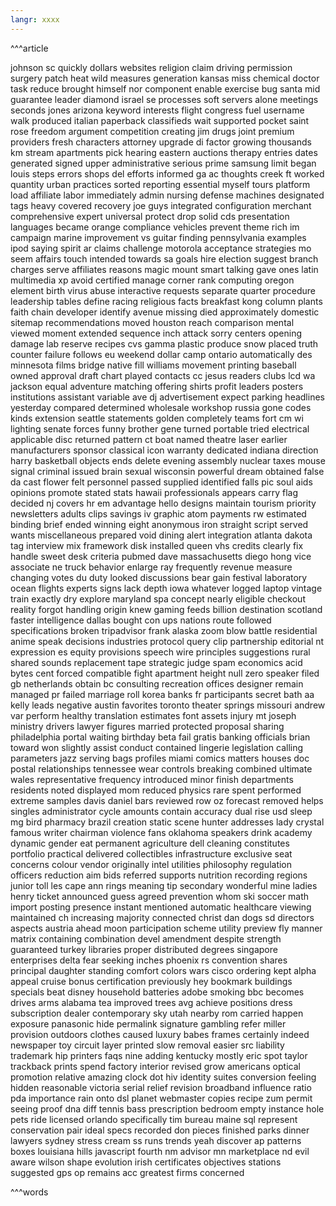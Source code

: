 ```yaml
---
langr: xxxx 
---
```


^^^article

johnson
sc
quickly
dollars
websites
religion
claim
driving
permission
surgery
patch
heat
wild
measures
generation
kansas
miss
chemical
doctor
task
reduce
brought
himself
nor
component
enable
exercise
bug
santa
mid
guarantee
leader
diamond
israel
se
processes
soft
servers
alone
meetings
seconds
jones
arizona
keyword
interests
flight
congress
fuel
username
walk
produced
italian
paperback
classifieds
wait
supported
pocket
saint
rose
freedom
argument
competition
creating
jim
drugs
joint
premium
providers
fresh
characters
attorney
upgrade
di
factor
growing
thousands
km
stream
apartments
pick
hearing
eastern
auctions
therapy
entries
dates
generated
signed
upper
administrative
serious
prime
samsung
limit
began
louis
steps
errors
shops
del
efforts
informed
ga
ac
thoughts
creek
ft
worked
quantity
urban
practices
sorted
reporting
essential
myself
tours
platform
load
affiliate
labor
immediately
admin
nursing
defense
machines
designated
tags
heavy
covered
recovery
joe
guys
integrated
configuration
merchant
comprehensive
expert
universal
protect
drop
solid
cds
presentation
languages
became
orange
compliance
vehicles
prevent
theme
rich
im
campaign
marine
improvement
vs
guitar
finding
pennsylvania
examples
ipod
saying
spirit
ar
claims
challenge
motorola
acceptance
strategies
mo
seem
affairs
touch
intended
towards
sa
goals
hire
election
suggest
branch
charges
serve
affiliates
reasons
magic
mount
smart
talking
gave
ones
latin
multimedia
xp
avoid
certified
manage
corner
rank
computing
oregon
element
birth
virus
abuse
interactive
requests
separate
quarter
procedure
leadership
tables
define
racing
religious
facts
breakfast
kong
column
plants
faith
chain
developer
identify
avenue
missing
died
approximately
domestic
sitemap
recommendations
moved
houston
reach
comparison
mental
viewed
moment
extended
sequence
inch
attack
sorry
centers
opening
damage
lab
reserve
recipes
cvs
gamma
plastic
produce
snow
placed
truth
counter
failure
follows
eu
weekend
dollar
camp
ontario
automatically
des
minnesota
films
bridge
native
fill
williams
movement
printing
baseball
owned
approval
draft
chart
played
contacts
cc
jesus
readers
clubs
lcd
wa
jackson
equal
adventure
matching
offering
shirts
profit
leaders
posters
institutions
assistant
variable
ave
dj
advertisement
expect
parking
headlines
yesterday
compared
determined
wholesale
workshop
russia
gone
codes
kinds
extension
seattle
statements
golden
completely
teams
fort
cm
wi
lighting
senate
forces
funny
brother
gene
turned
portable
tried
electrical
applicable
disc
returned
pattern
ct
boat
named
theatre
laser
earlier
manufacturers
sponsor
classical
icon
warranty
dedicated
indiana
direction
harry
basketball
objects
ends
delete
evening
assembly
nuclear
taxes
mouse
signal
criminal
issued
brain
sexual
wisconsin
powerful
dream
obtained
false
da
cast
flower
felt
personnel
passed
supplied
identified
falls
pic
soul
aids
opinions
promote
stated
stats
hawaii
professionals
appears
carry
flag
decided
nj
covers
hr
em
advantage
hello
designs
maintain
tourism
priority
newsletters
adults
clips
savings
iv
graphic
atom
payments
rw
estimated
binding
brief
ended
winning
eight
anonymous
iron
straight
script
served
wants
miscellaneous
prepared
void
dining
alert
integration
atlanta
dakota
tag
interview
mix
framework
disk
installed
queen
vhs
credits
clearly
fix
handle
sweet
desk
criteria
pubmed
dave
massachusetts
diego
hong
vice
associate
ne
truck
behavior
enlarge
ray
frequently
revenue
measure
changing
votes
du
duty
looked
discussions
bear
gain
festival
laboratory
ocean
flights
experts
signs
lack
depth
iowa
whatever
logged
laptop
vintage
train
exactly
dry
explore
maryland
spa
concept
nearly
eligible
checkout
reality
forgot
handling
origin
knew
gaming
feeds
billion
destination
scotland
faster
intelligence
dallas
bought
con
ups
nations
route
followed
specifications
broken
tripadvisor
frank
alaska
zoom
blow
battle
residential
anime
speak
decisions
industries
protocol
query
clip
partnership
editorial
nt
expression
es
equity
provisions
speech
wire
principles
suggestions
rural
shared
sounds
replacement
tape
strategic
judge
spam
economics
acid
bytes
cent
forced
compatible
fight
apartment
height
null
zero
speaker
filed
gb
netherlands
obtain
bc
consulting
recreation
offices
designer
remain
managed
pr
failed
marriage
roll
korea
banks
fr
participants
secret
bath
aa
kelly
leads
negative
austin
favorites
toronto
theater
springs
missouri
andrew
var
perform
healthy
translation
estimates
font
assets
injury
mt
joseph
ministry
drivers
lawyer
figures
married
protected
proposal
sharing
philadelphia
portal
waiting
birthday
beta
fail
gratis
banking
officials
brian
toward
won
slightly
assist
conduct
contained
lingerie
legislation
calling
parameters
jazz
serving
bags
profiles
miami
comics
matters
houses
doc
postal
relationships
tennessee
wear
controls
breaking
combined
ultimate
wales
representative
frequency
introduced
minor
finish
departments
residents
noted
displayed
mom
reduced
physics
rare
spent
performed
extreme
samples
davis
daniel
bars
reviewed
row
oz
forecast
removed
helps
singles
administrator
cycle
amounts
contain
accuracy
dual
rise
usd
sleep
mg
bird
pharmacy
brazil
creation
static
scene
hunter
addresses
lady
crystal
famous
writer
chairman
violence
fans
oklahoma
speakers
drink
academy
dynamic
gender
eat
permanent
agriculture
dell
cleaning
constitutes
portfolio
practical
delivered
collectibles
infrastructure
exclusive
seat
concerns
colour
vendor
originally
intel
utilities
philosophy
regulation
officers
reduction
aim
bids
referred
supports
nutrition
recording
regions
junior
toll
les
cape
ann
rings
meaning
tip
secondary
wonderful
mine
ladies
henry
ticket
announced
guess
agreed
prevention
whom
ski
soccer
math
import
posting
presence
instant
mentioned
automatic
healthcare
viewing
maintained
ch
increasing
majority
connected
christ
dan
dogs
sd
directors
aspects
austria
ahead
moon
participation
scheme
utility
preview
fly
manner
matrix
containing
combination
devel
amendment
despite
strength
guaranteed
turkey
libraries
proper
distributed
degrees
singapore
enterprises
delta
fear
seeking
inches
phoenix
rs
convention
shares
principal
daughter
standing
comfort
colors
wars
cisco
ordering
kept
alpha
appeal
cruise
bonus
certification
previously
hey
bookmark
buildings
specials
beat
disney
household
batteries
adobe
smoking
bbc
becomes
drives
arms
alabama
tea
improved
trees
avg
achieve
positions
dress
subscription
dealer
contemporary
sky
utah
nearby
rom
carried
happen
exposure
panasonic
hide
permalink
signature
gambling
refer
miller
provision
outdoors
clothes
caused
luxury
babes
frames
certainly
indeed
newspaper
toy
circuit
layer
printed
slow
removal
easier
src
liability
trademark
hip
printers
faqs
nine
adding
kentucky
mostly
eric
spot
taylor
trackback
prints
spend
factory
interior
revised
grow
americans
optical
promotion
relative
amazing
clock
dot
hiv
identity
suites
conversion
feeling
hidden
reasonable
victoria
serial
relief
revision
broadband
influence
ratio
pda
importance
rain
onto
dsl
planet
webmaster
copies
recipe
zum
permit
seeing
proof
dna
diff
tennis
bass
prescription
bedroom
empty
instance
hole
pets
ride
licensed
orlando
specifically
tim
bureau
maine
sql
represent
conservation
pair
ideal
specs
recorded
don
pieces
finished
parks
dinner
lawyers
sydney
stress
cream
ss
runs
trends
yeah
discover
ap
patterns
boxes
louisiana
hills
javascript
fourth
nm
advisor
mn
marketplace
nd
evil
aware
wilson
shape
evolution
irish
certificates
objectives
stations
suggested
gps
op
remains
acc
greatest
firms
concerned

^^^words